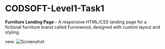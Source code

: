 # CODSOFT-Level1-Task1

**Furniture Landing Page**:-
A responsive HTML/CSS landing page for a fictional furniture brand called Furnowood, designed with custom layout and styling.

new:
![Screenshot](screenshot.png)
